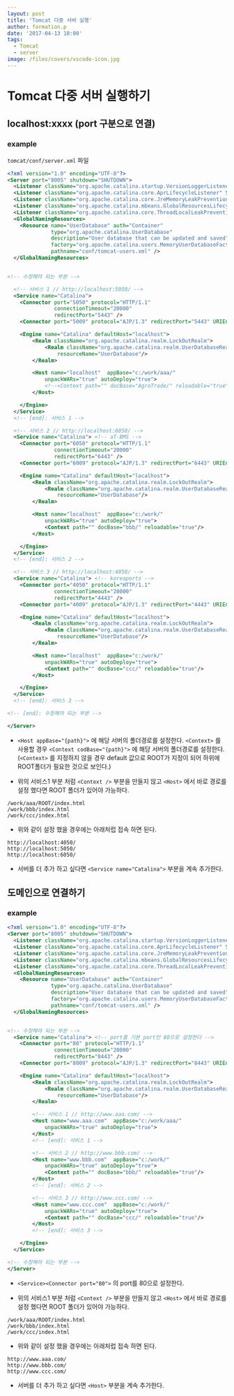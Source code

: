 ```yaml
---
layout: post
title: 'Tomcat 다중 서버 실행'
author: formation.p
date: '2017-04-13 10:00'
tags:
  - Tomcat
  - server
image: /files/covers/vscode-icon.jpg
---
```


# Tomcat 다중 서버 실행하기

## localhost:xxxx (port 구분으로 연결)

### example

`tomcat/conf/server.xml` 파일

```xml
<?xml version="1.0" encoding="UTF-8"?>
<Server port="8005" shutdown="SHUTDOWN">
  <Listener className="org.apache.catalina.startup.VersionLoggerListener" />
  <Listener className="org.apache.catalina.core.AprLifecycleListener" SSLEngine="on" />
  <Listener className="org.apache.catalina.core.JreMemoryLeakPreventionListener" />
  <Listener className="org.apache.catalina.mbeans.GlobalResourcesLifecycleListener" />
  <Listener className="org.apache.catalina.core.ThreadLocalLeakPreventionListener" />
  <GlobalNamingResources>
    <Resource name="UserDatabase" auth="Container"
              type="org.apache.catalina.UserDatabase"
              description="User database that can be updated and saved"
              factory="org.apache.catalina.users.MemoryUserDatabaseFactory"
              pathname="conf/tomcat-users.xml" />
  </GlobalNamingResources>


<!-- 수정해야 되는 부분 -->

  <!-- 서비스 1 // http://localhost:5050/ -->
  <Service name="Catalina">
    <Connector port="5050" protocol="HTTP/1.1"
               connectionTimeout="20000"
               redirectPort="5443" />
    <Connector port="5009" protocol="AJP/1.3" redirectPort="5443" URIEncoding="UTF-8"/>

    <Engine name="Catalina" defaultHost="localhost">
        <Realm className="org.apache.catalina.realm.LockOutRealm">
            <Realm className="org.apache.catalina.realm.UserDatabaseRealm"
                resourceName="UserDatabase"/>
        </Realm>

        <Host name="localhost"  appBase="c:/work/aaa/"
            unpackWARs="true" autoDeploy="true">
            <!--<Context path="" docBase="AgroTrade/" reloadable="true"/>-->
        </Host>

    </Engine>
  </Service>
  <!-- [end]: 서비스 1 -->

  <!-- 서비스 2 // http://localhost:6050/ -->
  <Service name="Catalina"> <!-- aT-BMS -->
    <Connector port="6050" protocol="HTTP/1.1"
               connectionTimeout="20000"
               redirectPort="6443" />
    <Connector port="6009" protocol="AJP/1.3" redirectPort="6443" URIEncoding="UTF-8"/>

    <Engine name="Catalina" defaultHost="localhost">
        <Realm className="org.apache.catalina.realm.LockOutRealm">
            <Realm className="org.apache.catalina.realm.UserDatabaseRealm"
                resourceName="UserDatabase"/>
        </Realm>

        <Host name="localhost"  appBase="c:/work/"
            unpackWARs="true" autoDeploy="true">
            <Context path="" docBase="bbb/" reloadable="true"/>
        </Host>

    </Engine>
  </Service>
  <!-- [end]: 서비스 2 -->

  <!-- 서비스 3 // http://localhost:4050/ -->
  <Service name="Catalina"> <!-- koreaports -->
    <Connector port="4050" protocol="HTTP/1.1"
               connectionTimeout="20000"
               redirectPort="4443" />
    <Connector port="4009" protocol="AJP/1.3" redirectPort="4443" URIEncoding="UTF-8"/>

    <Engine name="Catalina" defaultHost="localhost">
        <Realm className="org.apache.catalina.realm.LockOutRealm">
            <Realm className="org.apache.catalina.realm.UserDatabaseRealm"
                resourceName="UserDatabase"/>
        </Realm>

        <Host name="localhost"  appBase="c:/work/"
            unpackWARs="true" autoDeploy="true">
            <Context path="" docBase="ccc/" reloadable="true"/>
        </Host>

    </Engine>
  </Service>
  <!-- [end]: 서비스 3 -->

<!-- [end]: 수정해야 되는 부분 -->

</Server>

```

* `<Host appBase="{path}">` 에 해당 서버의 폴더경로를 설정한다. `<Context>` 를 사용할 경우 `<Context codBase="{path}">` 에 해당 서버의 폴더경로를 설정한다.
(`<Context>` 를 지정하지 않을 경우 default 값으로 ROOT가 지정이 되어 하위에 ROOT폴더가 필요한 것으로 보인다.)

* 위의 서비스1 부분 처럼 `<Context />` 부분을 만들지 않고 `<Host>` 에서 바로 경로를 설정 했다면 ROOT 폴더가 있어야 가능하다.

`/work/aaa/ROOT/index.html` <br />
`/work/bbb/index.html` <br />
`/work/ccc/index.html` <br />

* 위와 같이 설정 했을 경우에는 아래처럽 접속 하면 된다.

`http://localhost:4050/` <br />
`http://localhost:5050/` <br />
`http://localhost:6050/` <br />

* 서버를 더 추가 하고 싶다면 `<Service name="Catalina">` 부분을 계속 추가한다.


## 도메인으로 연결하기

### example

```xml
<?xml version="1.0" encoding="UTF-8"?>
<Server port="8005" shutdown="SHUTDOWN">
  <Listener className="org.apache.catalina.startup.VersionLoggerListener" />
  <Listener className="org.apache.catalina.core.AprLifecycleListener" SSLEngine="on" />
  <Listener className="org.apache.catalina.core.JreMemoryLeakPreventionListener" />
  <Listener className="org.apache.catalina.mbeans.GlobalResourcesLifecycleListener" />
  <Listener className="org.apache.catalina.core.ThreadLocalLeakPreventionListener" />
  <GlobalNamingResources>
    <Resource name="UserDatabase" auth="Container"
              type="org.apache.catalina.UserDatabase"
              description="User database that can be updated and saved"
              factory="org.apache.catalina.users.MemoryUserDatabaseFactory"
              pathname="conf/tomcat-users.xml" />
  </GlobalNamingResources>


<!-- 수정해야 되는 부분 -->
  <Service name="Catalina"> <!-- port를 기본 port인 80으로 설정한다 -->
    <Connector port="80" protocol="HTTP/1.1"
               connectionTimeout="20000"
               redirectPort="8443" />
    <Connector port="8009" protocol="AJP/1.3" redirectPort="8443" URIEncoding="UTF-8"/>

    <Engine name="Catalina" defaultHost="localhost">
        <Realm className="org.apache.catalina.realm.LockOutRealm">
            <Realm className="org.apache.catalina.realm.UserDatabaseRealm"
                resourceName="UserDatabase"/>
        </Realm>

        <!-- 서비스 1 // http://www.aaa.com/ -->
        <Host name="www.aaa.com"  appBase="c:/work/aaa/"
            unpackWARs="true" autoDeploy="true">
        </Host>
        <!-- [end]: 서비스 1 -->

        <!-- 서비스 2 // http://www.bbb.com/ -->
        <Host name="www.bbb.com"  appBase="c:/work/"
            unpackWARs="true" autoDeploy="true">
            <Context path="" docBase="bbb/" reloadable="true"/>
        </Host>
        <!-- [end]: 서비스 2 -->

        <!-- 서비스 3 // http://www.ccc.com/ -->
        <Host name="www.ccc.com"  appBase="c:/work/"
            unpackWARs="true" autoDeploy="true">
            <Context path="" docBase="ccc/" reloadable="true"/>
        </Host>
        <!-- [end]: 서비스 3 -->

    </Engine>
  </Service>

<!-- 수정해야 되는 부분 -->
</Server>
```

* `<Service><Connector port="80">` 의 port를 80으로 설정한다.

* 위의 서비스1 부분 처럼 `<Context />` 부분을 만들지 않고 `<Host>` 에서 바로 경로를 설정 했다면 ROOT 폴더가 있어야 가능하다.

`/work/aaa/ROOT/index.html` <br />
`/work/bbb/index.html` <br />
`/work/ccc/index.html` <br />

* 위와 같이 설정 했을 경우에는 아래처럽 접속 하면 된다.

`http://www.aaa.com/` <br />
`http://www.bbb.com/` <br />
`http://www.ccc.com/` <br />

* 서버를 더 추가 하고 싶다면 `<Host>` 부분을 계속 추가한다.

